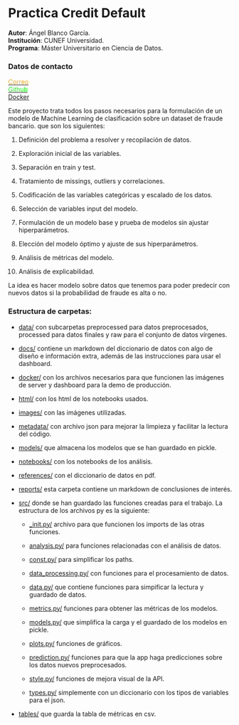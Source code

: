 # **Practica Credit Default**

**Autor**: Ángel Blanco García.  
**Institución**: CUNEF Universidad.  
**Programa**: Máster Universitario en Ciencia de Datos.  

### **Datos de contacto**
[<font color='orange'>Correo</font>](angel.blanco@cunef.edu)  
[<font color='lime'>Github</font>](https://github.com/angelblancog/credit_default)  
[Docker](https://hub.docker.com/u/angelbg34)

Este proyecto trata todos los pasos necesarios para la formulación de un modelo de Machine Learning de clasificación sobre un dataset de fraude bancario. que son los siguientes:

1. Definición del problema a resolver y recopilación de datos.

2. Exploración inicial de las variables.

3. Separación en train y test.

4. Tratamiento de missings, outliers y correlaciones.

5. Codificación de las variables categóricas y escalado de los datos.

6. Selección de variables input del modelo.

7. Formulación de un modelo base y prueba de modelos sin ajustar hiperparámetros.

8. Elección del modelo óptimo y ajuste de sus hiperparámetros.

9. Análisis de métricas del modelo.

10. Análisis de explicabilidad.

La idea es hacer modelo sobre datos que tenemos para poder predecir con nuevos datos si la probabilidad de fraude es alta o no.


### **Estructura de carpetas:**

- [data/](data) con subcarpetas preprocessed para datos preprocesados, processed para datos finales y raw para el conjunto de datos vírgenes.

- [docs/](docs) contiene un markdown del diccionario de datos con algo de diseño e información extra, además de las instrucciones para usar el dashboard.

- [docker/](docker) con los archivos necesarios para que funcionen las imágenes de server y dashboard para la demo de producción.

- [html/](html) con los html de los notebooks usados.

- [images/](images) con las imágenes utilizadas.

- [metadata/](metadata) con archivo json para mejorar la limpieza y facilitar la lectura del código. 

- [models/](models) que almacena los modelos que se han guardado en pickle.

- [notebooks/](notebooks) con los notebooks de los análisis.

- [references/](references) con el diccionario de datos en pdf.

- [reports/](reports) esta carpeta contiene un markdown de conclusiones de interés.

- [src/](src) donde se han guardado las funciones creadas para el trabajo. La estructura de los archivos py es la siguiente:

   - [_init.py/](src/__init__.py) archivo para que funcionen los imports de las otras funciones.

   - [analysis.py/](src/analysis.py) para funciones relacionadas con el análisis de datos.

   - [const.py/](src/const.py) para simplificar los paths.

   - [data_processing.py/](src/data_processing.py) con funciones para el procesamiento de datos.

   - [data.py/](src/data.py) que contiene funciones para simpificar la lectura y guardado de datos.

   - [metrics.py/](src/metrics.py) funciones para obtener las métricas de los modelos.

   - [models.py/](src/models.py) que simplifica la carga y el guardado de los modelos en pickle.

   - [plots.py/](src/plots.py) funciones de gráficos.
   
   - [prediction.py/](src/prediction.py) funciones para que la app haga predicciones sobre los datos nuevos preprocesados.
   
   - [style.py/](src/style.py) funciones de mejora visual de la API.

   - [types.py/](src/types.py) simplemente con un diccionario con los tipos de variables para el json.


- [tables/](tables) que guarda la tabla de métricas en csv.
